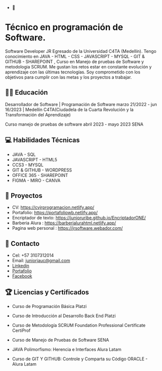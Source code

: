 - 👋 <Hola Mundo>
<h1>Técnico en programación de Software.</h1>

 Software Developer JR Egresado de la Universidad C4TA (Medellín). Tengo conocimiento en JAVA - HTML - CSS - JAVASCRIPT - MYSQL - GIT & GITHUB - SHAREPOINT , Curso en Manejo de pruebas de Software y metodologia SCRUM. Me gustan los retos estar en constante evolución y aprendizaje con las últimas tecnologías. Soy comprometido con los objetivos para cumplir con las metas y los proyectos a trabajar.

## :man_student:  Educación
Desarrollador de Software | Programación de Software
marzo 21/2022 - jun 16/2023 | Medellín
C4TA(Ciudadela de la Cuarta Revolución y la Transformación del Aprendizaje)

Curso manejo de pruebas de software 
abril 2023 - mayo 2023
SENA

## :computer:  Habilidades Técnicas

- JAVA - SQL
- JAVASCRIPT - HTML5
- CCS3 - MYSQL
- GIT & GITHUB - WORDPRESS
- OFFICE 365 - SHAREPOINT
- FIGMA - MIRO - CANVA


## :pencil:  Proyectos 
 -  CV: https://cvjrprogramacion.netlify.app/
 - Portafolio: https://portafoliowb.netlify.app/
 - Encriptador de texto: https://junioruribe.github.io/EncriptadorONE/
 - Barberia Alura : https://barberialurahtml.netlify.app/
 - Pagina web personal : https://jrsoftware.webador.com/
  
## :pushpin:  Contacto
- Cel: +57 3107312014
- Email: <a href="juniorjauc@gmail.com" target="_blank">juniorjauc@gmail.com</a>
- <a href="https://www.linkedin.com/in/programadorjr/">Linkedin</a>
- <a href="portafoliowb.netlify.app">Portafolio</a>
- <a href="https://www.facebook.com/junioruribec">Facebook</a>


## :trophy: Licencias y Certificados

- Curso de Programación Básica Platzi

- Curso de Introducción al Desarrollo Back End Platzi

- Curso de Metodología SCRUM Foundation Professional Certificate CertiProf

- Curso de Manejo de Pruebas de Software SENA

-  JAVA Polimorfismo: Herencia e Interfaces Alura Latam

- Curso de GIT Y GITHUB: Controle y Comparta su Código ORACLE - Alura Latam

<!---
junioruribe/junioruribe is a ✨ special ✨ repository because its `README.md` (this file) appears on your GitHub profile.
You can click the Preview link to take a look at your changes.
--->
